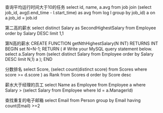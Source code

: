 查询平均运行时间大于10的任务
select id, name, a.avg from job join (select job_id, avg(l.end_time - l.start_time) as avg from log l group by job_id) a on a.job_id = job.id

第二高的薪水
select distinct Salary as SecondHighestSalary from Employee order by Salary DESC limit 1,1

第N高的薪水
CREATE FUNCTION getNthHighestSalary(N INT) RETURNS INT
BEGIN
      set N=N-1;
  RETURN (
      # Write your MySQL query statement below.
      select a.Salary from  (select distinct Salary from Employee order by Salary DESC limit N,1) a
  );
END

分数排名
select Score, (select count(distinct score) from Scores where score >= d.score ) as Rank from Scores d order by Score desc

薪水大于经理的员工
select Name as Employee from Employee a where Salary > (select Salary from Employee where Id = a.ManagerId)

查找重复的电子邮箱
select Email from Person group by Email having count(Email) >=2
